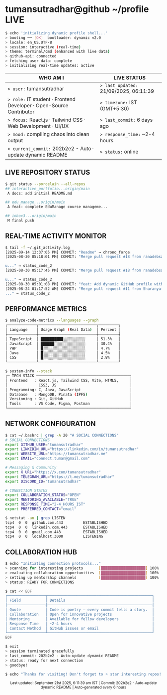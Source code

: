 # tumansutradhar@github ~/profile LIVE

```bash
$ echo 'initializing dynamic profile shell...'
> booting ── [OK]  bootloader: dynamic v2.0
> locale: en_US.UTF-8
> session: interactive (real-time)
> theme: terminal/cmd (enhanced with live data)
> github-api: connected
> fetching user data: complete
> initializing real-time updates: active
```

| WHO AM I | LIVE STATUS |
|----------|-------------|
| `> user:` tumansutradhar | `> last_updated:` 21/09/2025, 06:11:39 |
| `> role:` IT student · Frontend Developer · Open-Source Contributor | `> timezone:` IST (GMT+5:30) |
| `> focus:` React.js · Tailwind CSS · Web Development · UI/UX | `> last_commit:` 6 days ago |
| `> mood:` compiling chaos into clean output | `> response_time:` ~2-4 hours |
| `> current_commit:` 202b2e2 - Auto-update dynamic README | `> status:` online |


## LIVE REPOSITORY STATUS

```bash
$ git status --porcelain --all-repos
## interactive_portfolio...origin/main
 A docs: add initial README.md

## edu_manage...origin/main
 A feat: complete EduManage course manageme...

## inbox3...origin/main
 M final push

```

## REAL-TIME ACTIVITY MONITOR

```bash
$ tail -f ~/.git_activity.log
[2025-09-14 12:37:05 PM] COMMIT: "Readme" → chrono_forge
[2025-08-30 05:18:01 PM] COMMIT: "Merge pull request #18 from ranadebsaha/ranadeb

u..." → status_code_2
[2025-08-30 05:17:45 PM] COMMIT: "Merge pull request #18 from ranadebsaha/ranadeb

u..." → status_code_2
[2025-08-30 05:01:08 PM] COMMIT: "feat: Add dynamic GitHub profile with real-time st..." → tumansutradhar
[2025-08-24 01:17:52 AM] COMMIT: "Merge pull request #11 from Sharanya-100/sharanya
..." → status_code_2
```

## PERFORMANCE METRICS

```bash
$ analyze-code-metrics --languages --graph
┌─────────────┬──────────────────────────┬─────────┐
│ Language    │ Usage Graph (Real Data)  │ Percent │
├─────────────┼──────────────────────────┼─────────┤
│ TypeScript  │ ██████████░░░░░░░░░░     │ 51.3%   │
│ JavaScript  │ ██████░░░░░░░░░░░░░░     │ 30.4%   │
│ PHP         │ █░░░░░░░░░░░░░░░░░░░     │ 4.7%    │
│ Java        │ █░░░░░░░░░░░░░░░░░░░     │ 4.5%    │
│ CSS         │ █░░░░░░░░░░░░░░░░░░░     │ 2.8%    │
└─────────────┴──────────────────────────┴─────────┘

$ system-info --stack
┌─ TECH STACK ──────────────────────────────────────────┐
│ Frontend   : React.js, Tailwind CSS, Vite, HTML5,     │
│              CSS3, JS                                 │
│ Programming: C, Java, JavaScript                      │
│ Database   : MongoDB, Pinata (IPFS)                   │
│ Versioning : Git, GitHub                              │
│ Tools      : VS Code, Figma, Postman                  │
└───────────────────────────────────────────────────────┘
```

## NETWORK CONFIGURATION

```bash
$ cat ~/.bashrc | grep -A 20 "# SOCIAL CONNECTIONS"
# SOCIAL CONNECTIONS
export GITHUB_USER="tumansutradhar"
export LINKEDIN_URL="https://linkedin.com/in/tumansutradhar"  
export WEBSITE_URL="https://tumansutradhar.me"
export EMAIL="connect.tuman@gmail.com"

# Messaging & Community
export X_URL="https://x.com/tumansutradhar"
export TELEGRAM_URL="https://t.me/tumansutradhar"
export DISCORD_ID="tumansutradhar"

# CONNECTION STATUS
export COLLABORATION_STATUS="OPEN"
export MENTORING_AVAILABLE="TRUE"
export RESPONSE_TIME="2-4_HOURS_IST"
export PREFERRED_CONTACT="email"

$ netstat -an | grep LISTEN
tcp4  0  0  github.com.443         ESTABLISHED
tcp4  0  0  linkedin.com.443       ESTABLISHED
tcp4  0  0  gmail.com.443          ESTABLISHED
tcp4  0  0  localhost.3000         LISTENING
```

## COLLABORATION HUB

```bash
$ echo "Initiating connection protocols..."
> scanning for interesting projects       [████████████████████] 100%
> evaluating collaboration opportunities  [████████████████████] 100%
> setting up mentorship channels          [████████████████████] 100%
> status: READY FOR CONNECTIONS

$ cat << EOF
┌─────────────────┬───────────────────────────────────────────────┐
│ Field           │ Details                                       │
├─────────────────┼───────────────────────────────────────────────┤
│ Quote           │ Code is poetry — every commit tells a story.  │
│ Collaboration   │ Open for innovative projects                  │
│ Mentoring       │ Available for fellow developers               │
│ Response Time   │ ~2-4 hours                                    │
│ Contact Method  │ GitHub issues or email                        │
└─────────────────┴───────────────────────────────────────────────┘
EOF

$ exit
> session terminated gracefully
> last_commit: 202b2e2 - Auto-update dynamic README
> status: ready for next connection
> goodbye!
```

```bash
$ echo "Thanks for visiting! Don't forget to ⭐ star interesting repos!"
```

<div align="center">
<sub>Last updated: September 21st 2025, 6:11:39 am IST | Commit: 202b2e2 - Auto-update dynamic README | Auto-generated every 6 hours</sub>
</div>